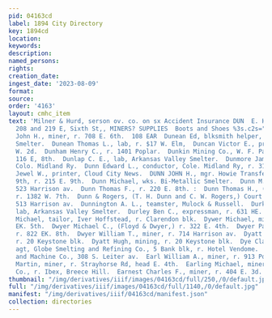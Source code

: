 ```yaml
---
pid: 04163cd
label: 1894 City Directory
key: 1894cd
location: 
keywords: 
description: 
named_persons: 
rights: 
creation_date: 
ingest_date: '2023-08-09'
format: 
source: 
order: '4163'
layout: cmhc_item
text: 'Milner & Hurd, serson ov. co. on sx Accident Insurance DUN  E. H. ANDREWS,
  208 and 219 E, Sixth St,, MINERS? SUPPLIES  Boots and Shoes %3s.c2s=" Hats and Caps  ‘Dunbar
  John H., miner, r. 708 E. 6th.  108 EAR  Dunean Ed, blksmith helper, Arkansas Valley
  Smelter.  Dunean Thomas L., lab, r. $17 W. Elm,  Duncan Victor E., printer, r. 214
  W. 2d.  Dunham Henry C., r. 1401 Poplar.  Dunkin Mining Co., W. F. Page, genl. mgr,
  116 E, 8th.  Dunlap C. E., lab, Arkansas Valley Smelter.  Dunmore James, car repairer,
  Colo. Midland Ry.  Dunn Edward L., conductor, Cole. Midland Ry, r. 316 W. 4th.  Dunn
  Jewel W., printer, Cloud City News.  DUNN JOHN H., mgr. Howie Transfer Co., 219-E.
  9th, r. 215 E. 9th.  Dunn Michael, wks. Bi-Metallic Smelter.  Dunn M. C. Mrs., r.
  523 Harrison av.  Dunn Thomas F., r. 220 E. 8th. :  Dunn Thomas H., (Dunn & Rogers,)
  r. 1382 W. 7th.  Dunn & Rogers, (T. H. Dunn and C. W. Rogers,) Court Exchange Saloon,
  513 Harrison av.  Dunnington A. L., teamster, Mulock & Russell.  Durkin Martin,
  lab, Arkansas Valley Smelter.  Durley Ben C., expressman, r. 631 HE. 7th.  Dvorak
  Michael, tailor, Iver Hoffstead, r. Clarendon blk.  Dywer Michael, miner, r. 425
  EK. 5th.  Dwyer Michael C., (Floyd & Dwyer,) r. 322 E. 4th.  Dwyer Patrick H., miner,
  r. 822 EK. 8th.  Dwyer William T., miner, r. 714 Harrison av.  Dyatt Andrew, miner,
  r. 20 Keystone blk.  Dyatt Hugh, mining, r. 20 Keystone blk.  Dye Clarence T., resident
  agt, Globe Smelting and Refining Co., 5 Bank blk, r. Hotel Vendome.  E  Eagle Foundry
  and Machine Co., 308 S. Leiter av.  Earl William A., miner, r. 913 Poplar.  Earley
  Martin, miner, r. Strayhorse Rd, head E. 4th.  Earling Michael, miner, Ibex Mining
  Co., r. Ibex, Breece Hill.  Earnest Charles F., miner, r. 404 E. 3d.         ll    '
thumbnail: "/img/derivatives/iiif/images/04163cd/full/250,/0/default.jpg"
full: "/img/derivatives/iiif/images/04163cd/full/1140,/0/default.jpg"
manifest: "/img/derivatives/iiif/04163cd/manifest.json"
collection: directories
---
```

